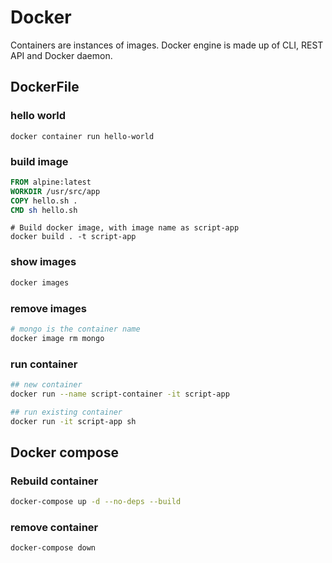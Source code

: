# Docker

Containers are instances of images.
Docker engine is made up of CLI, REST API and Docker daemon.

## DockerFile

### hello world

```shell
docker container run hello-world
```

### build image

```Dockerfile
FROM alpine:latest
WORKDIR /usr/src/app
COPY hello.sh .
CMD sh hello.sh

```

```shell
# Build docker image, with image name as script-app
docker build . -t script-app  
```

### show images

```sh
docker images
```

### remove images

```sh
# mongo is the container name
docker image rm mongo
```

### run container

```sh
## new container
docker run --name script-container -it script-app

## run existing container
docker run -it script-app sh
```

## Docker compose

### Rebuild container

```sh
docker-compose up -d --no-deps --build 
```

### remove container

```sh
docker-compose down 
```
